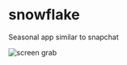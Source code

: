 # snowflake

Seasonal app similar to snapchat

![screen grab](https://github.com/sophi-4/snowflake/blob/master/Screen%20Shot%202017-11-30%20at%2014.45.39.png)
